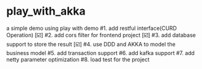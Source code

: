 # play_with_akka
a simple demo using play with demo
#1. add restful interface(CURD Operation) [☑️]
#2. add cors filter for frontend project [☑️]
#3. add database support to store the result [☑️]
#4. use DDD and AKKA to model the business model
#5. add transaction support
#6. add kafka support
#7. add netty parameter optimization
#8. load test for the project

